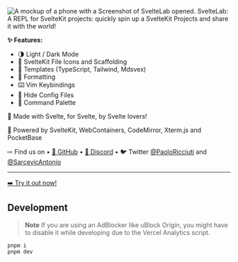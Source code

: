 <img crossorigin="anonymous" src="https://i.imgur.com/GCSowrb.png" alt="A mockup of a phone with a Screenshot of SvelteLab opened. SvelteLab: A REPL for SvelteKit projects: quickly spin up a SvelteKit Projects and share it with the world!">

**✨ Features:**
- 🌗 Light / Dark Mode
- 📄 SvelteKit File Icons and Scaffolding
- 📒 Templates (TypeScript, Tailwind, Mdsvex)
- 🧹 Formatting
- ⌨️ Vim Keybindings
- 👻 Hide Config Files
- 🎨 Command Palette

🧡 Made with Svelte, for Svelte, by Svelte lovers!

🔌 Powered by SvelteKit, WebContainers, CodeMirror, Xterm.js and PocketBase

⇨ Find us on • [🐙 GitHub](https://github.com/sveltelab/sveltelab) • [💬 Discord](https://discord.gg/FbnT6wujQx) • 🐦 Twitter [@PaoloRicciuti](https://twitter.com/PaoloRicciuti) and [@SarcevicAntonio](https://twitter.com/SarcevicAntonio)

---

[➡️ Try it out now!](https://sveltelab.vercel.app/)

## Development

> **Note**
> If you are using an AdBlocker like uBlock Origin, you might have to disable it while developing due to the Vercel Analytics script.

```
pnpm i
pnpm dev
```

